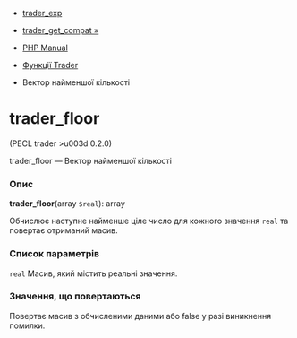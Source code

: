 - [ trader_exp](function.trader-exp.md)
- [trader_get_compat »](function.trader-get-compat.md)

- [PHP Manual](index.md)
- [Функції Trader](ref.trader.md)
- Вектор найменшої кількості

# trader_floor

(PECL trader \>u003d 0.2.0)

trader_floor — Вектор найменшої кількості

### Опис

**trader_floor**(array `$real`): array

Обчислює наступне найменше ціле число для кожного значення `real`
та повертає отриманий масив.

### Список параметрів

`real`
Масив, який містить реальні значення.

### Значення, що повертаються

Повертає масив з обчисленими даними або false у разі
виникнення помилки.
